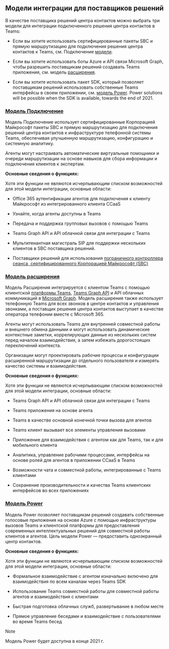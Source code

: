 ## <a name="integration-models-for-solution-providers"></a>Модели интеграции для поставщиков решений

<a name="steps"></a>

В качестве поставщика решений центра контактов можно выбрать три модели для интеграции подключенного решения центра контактов в Teams:

- Если вы хотите использовать сертифицированные пакеты SBC и прямую маршрутизацию для подключения решения центра контактов к Teams, см. Подключение [модели](?tabs=connect#steps).

- Если вы хотите использовать боты Azure и API связи Microsoft Graph, чтобы разрешить поставщикам решений создавать Teams приложения, см. модель [расширения](?tabs=extend#steps).

- Если вы хотите использовать пакет SDK, который позволяет поставщикам решений использовать собственные Teams интерфейсы в своем приложении, см. [модель Power](?tabs=power#steps). Power solutions will be possible when the SDK is available, towards the end of 2021.

### <a name="the-connect-model"></a>[**Модель Подключение**](#tab/connect)

Модель Подключение использует сертифицированные Корпорацией Майкрософт пакеты SBC и прямую маршрутизацию для подключения решений центра контактов к инфраструктуре телефонной системы Teams, обеспечивая улучшенную маршрутизацию, конфигурацию и системную аналитику.

Агенты могут настраивать автоматические виртуальные помощники и очереди маршрутизации на основе навыков для сбора информации и подключения клиентов к экспертам.

**Основные сведения о функциях:**

Хотя эти функции не являются исчерпывающим списком возможностей для этой модели интеграции, основные области:

- Office 365 аутентификации агентов для подключения к клиенту Майкрософт из интегрированного клиента CCaaS

- Узнайте, когда агенты доступны в Teams

- Передача и поддержка групповых  вызовов с помощью Teams

- Teams Graph API и API облачной связи для интеграции с Teams

- Мультитенантная магистраль SIP для поддержки нескольких клиентов в SBC поставщика решений.

- Поставщики решений для использования [<span class="underline">пограничного контроллера сеанса, сертифицированного Корпорацией Майкрософт (SBC)</span>](../direct-routing-border-controllers.md)

### <a name="the-extend-model"></a>[**Модель расширения**](#tab/extend)

Модель Расширения интегрируется с клиентом Teams с помощью клиентской [платформы Teams](/microsoftteams/platform/overview), [Teams Graph API](/graph/api/resources/teams-api-overview) и API облачных коммуникаций в [Microsoft Graph](/graph/api/resources/communications-api-overview). Модель расширения также использует телефонную Teams для всех звонков в центре контактов и управления звонками, а поставщик решения центра контактов выступает в качестве оператора телефонии вместе с Microsoft 365.

Агенты могут использовать Teams для внутренней совместной работы и внешнего обмена данными и могут использовать динамические контекстные заметки, коррелирующих данные из нескольких систем перед началом взаимодействия, а затем избежать дорогостоящих переключений контекста.

Организации могут проектировать рабочие процессы и конфигурации расширенной маршрутизации до отдельного пользователя и измерять качество системы и взаимодействия.

**Основные сведения о функциях:**

Хотя эти функции не являются исчерпывающим списком возможностей для этой модели интеграции, основные области:

- Teams Graph API и API облачной связи для интеграции с Teams

- Teams приложения на основе агента

- Teams в качестве основной конечной точки вызова для агентов

- Teams клиент вызывает все элементы управления вызовами

- Приложение для взаимодействия с агентом как для Teams, так и для мобильного клиента

- Аналитика, управление рабочими процессами, интерфейсы на основе ролей для агентов в приложении CCaaS в Teams

- Возможности чата и совместной работы, интегрированные с Teams клиентами

- Сохранение производительности и качества Teams клиентских интерфейсов во всех приложениях

### <a name="the-power-model"></a>[**Модель Power**](#tab/power)

Модель Power позволяет поставщикам решений создавать собственные голосовые приложения на основе Azure с помощью инфраструктуры вызовов Teams и клиентской платформы для предоставления современных интеллектуальных решений для совместной работы клиентов и агентов. Цель модели Power — предоставить одноэкранный центр контактов.

**Основные сведения о функциях:**

Хотя эти функции не являются исчерпывающим списком возможностей для этой модели интеграции, основные области:

- Формальное взаимодействие с агентом изначально включено для взаимодействия по всем каналам через Teams SDK

- Использование Teams совместной работы для совместной работы агентов и взаимодействия с клиентами

- Быстрая подготовка облачных служб, развертывание в любом месте

- Прямое управление беседами и взаимодействие с пользователями во время Teams бесед

> [!NOTE]
> Модель Power будет доступна в конце 2021 г.
